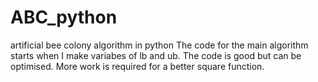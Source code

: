 # ABC_python
artificial bee colony algorithm in python
The code for the main algorithm starts when I make variabes of lb and ub. The code is good but can be optimised. More work is required for a better square function. 

